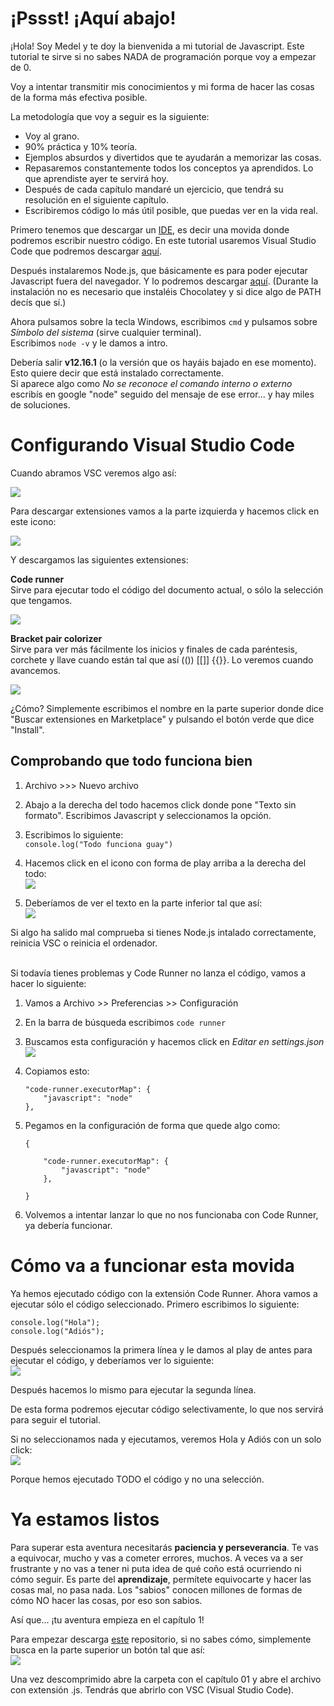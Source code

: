 # ¡Pssst! ¡Aquí abajo!

¡Hola! Soy Medel y te doy la bienvenida a mi tutorial de Javascript.
Este tutorial te sirve si no sabes NADA de programación porque voy a empezar de 0.

Voy a intentar transmitir mis conocimientos y mi forma de hacer las cosas de la forma más efectiva posible.

La metodología que voy a seguir es la siguiente:

- Voy al grano.
- 90% práctica y 10% teoría.
- Ejemplos absurdos y divertidos que te ayudarán a memorizar las cosas.
- Repasaremos constantemente todos los conceptos ya aprendidos. Lo que aprendiste ayer te servirá hoy.
- Después de cada capítulo mandaré un ejercicio, que tendrá su resolución en el siguiente capítulo.
- Escribiremos código lo más útil posible, que puedas ver en la vida real.

Primero tenemos que descargar un [IDE](https://es.wikipedia.org/wiki/Entorno_de_desarrollo_integrado), es decir una movida donde
podremos escribir nuestro código.
En este tutorial usaremos Visual Studio Code que podremos descargar [aquí](https://code.visualstudio.com/download).

Después instalaremos Node.js, que básicamente es para poder ejecutar Javascript fuera del navegador.
Y lo podremos descargar [aquí](https://nodejs.org/es/download/).
(Durante la instalación no es necesario que instaléis Chocolatey y si dice algo de PATH decís que sí.)

Ahora pulsamos sobre la tecla Windows, escribimos ``cmd`` y pulsamos sobre *Símbolo del sistema* (sirve cualquier terminal).<br/>
Escribimos ``node -v`` y le damos a intro.

Debería salir **v12.16.1** (o la versión que os hayáis bajado en ese momento). Esto quiere decir que está instalado correctamente.<br/>
Si aparece algo como *No se reconoce el comando interno o externo* escribís en google "node" seguido del mensaje de ese error... y hay miles de soluciones.


# Configurando Visual Studio Code

Cuando abramos VSC veremos algo así:

![](https://i.gyazo.com/a15e317bc967ee5752d46540b20784bb.png)

Para descargar extensiones vamos a la parte izquierda y hacemos click en este icono:

![](https://i.gyazo.com/9463158a9e58e0bab6a15170cc4bb5eb.png)

Y descargamos las siguientes extensiones:

**Code runner**<br>
Sirve para ejecutar todo el código del documento actual, o sólo la selección que tengamos.

![](https://i.gyazo.com/a18ab74dd919b1141640648b6ce240ec.png)


**Bracket pair colorizer**<br>
Sirve para ver más fácilmente los inicios y finales de cada paréntesis, corchete y llave cuando están tal que así (()) [[]] {{}}.
Lo veremos cuando avancemos.

![](https://i.gyazo.com/9a5ba46d8b9b1fd88a84da59932125db.png)

¿Cómo? Simplemente escribimos el nombre en la parte superior donde dice "Buscar extensiones en Marketplace"
y pulsando el botón verde que dice "Install".


## Comprobando que todo funciona bien

1. Archivo >>> Nuevo archivo

2. Abajo a la derecha del todo hacemos click donde pone "Texto sin formato". Escribimos Javascript y seleccionamos la opción.

3. Escribimos lo siguiente:<br>
`console.log("Todo funciona guay")`

4. Hacemos click en el icono con forma de play arriba a la derecha del todo:<br>
![](https://i.gyazo.com/096a722659dd27171e3b7c83c1787519.png)

5. Deberíamos de ver el texto en la parte inferior tal que así:<br>
![](https://i.gyazo.com/e53d09f52c63981f980ac2ddf77f7080.png)


Si algo ha salido mal comprueba si tienes Node.js intalado correctamente, reinicia VSC o reinicia el ordenador.<br/><br/>

Si todavía tienes problemas y Code Runner no lanza el código, vamos a hacer lo siguiente:<br/>

1. Vamos a Archivo >> Preferencias >> Configuración
2. En la barra de búsqueda escribimos ``code runner``
3. Buscamos esta configuración y hacemos click en *Editar en settings.json*<br>
![](https://i.gyazo.com/3d13122f489f643a8b2441febac28217.png)
4. Copiamos esto:

	````
	"code-runner.executorMap": {
		"javascript": "node"
	},
	````
5. Pegamos en la configuración de forma que quede algo como:

	````
	{
		
		"code-runner.executorMap": {
			"javascript": "node"
		},
		
	}
	````
6. Volvemos a intentar lanzar lo que no nos funcionaba con Code Runner, ya debería funcionar.



# Cómo va a funcionar esta movida

Ya hemos ejecutado código con la extensión Code Runner.
Ahora vamos a ejecutar sólo el código seleccionado.
Primero escribimos lo siguiente:

	console.log("Hola");
	console.log("Adiós");
	
Después seleccionamos la primera línea y le damos al play de antes para ejecutar el código, y deberíamos ver lo siguiente:  
![](https://i.gyazo.com/70145933757053d6d5fe8907b5e364a7.png)

Después hacemos lo mismo para ejecutar la segunda línea.

De esta forma podremos ejecutar código selectivamente, lo que nos servirá para seguir el tutorial.

Si no seleccionamos nada y ejecutamos, veremos Hola y Adiós con un solo click:  
![](https://i.gyazo.com/1aff41c05ae5fdeb0d3439b625014b81.png)

Porque hemos ejecutado TODO el código y no una selección.



# Ya estamos listos
Para superar esta aventura necesitarás **paciencia y perseverancia**.
Te vas a equivocar, mucho y vas a cometer errores, muchos.
A veces va a ser frustrante y no vas a tener ni puta idea de qué coño está ocurriendo ni cómo seguir.
Es parte del **aprendizaje**, permítete equivocarte y hacer las cosas mal, no pasa nada. Los "sabios" conocen millones de formas de cómo NO hacer las cosas, por eso son sabios.

Así que... ¡tu aventura empieza en el capítulo 1!

Para empezar descarga [este](https://github.com/davidmedeldev/tutorial-js) repositorio, si no sabes cómo, simplemente busca en la parte superior un botón tal que así:<br>
![](https://i.gyazo.com/31735586fd05bdc0c2415b91be4f5175.png)

Una vez descomprimido abre la carpeta con el capítulo 01 y abre el archivo con extensión .js.
Tendrás que abrirlo con VSC (Visual Studio Code).
